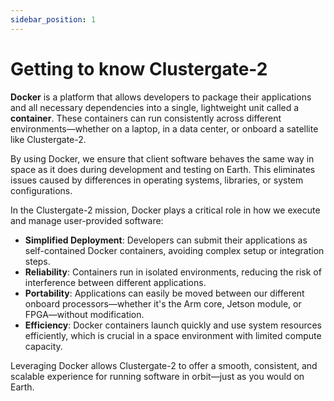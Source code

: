 ```yaml
---
sidebar_position: 1
---
```


# Getting to know Clustergate-2

**Docker** is a platform that allows developers to package their applications and all necessary dependencies into a single, lightweight unit called a **container**. These containers can run consistently across different environments—whether on a laptop, in a data center, or onboard a satellite like Clustergate-2.

By using Docker, we ensure that client software behaves the same way in space as it does during development and testing on Earth. This eliminates issues caused by differences in operating systems, libraries, or system configurations.

In the Clustergate-2 mission, Docker plays a critical role in how we execute and manage user-provided software:

* **Simplified Deployment**: Developers can submit their applications as self-contained Docker containers, avoiding complex setup or integration steps.
* **Reliability**: Containers run in isolated environments, reducing the risk of interference between different applications.
* **Portability**: Applications can easily be moved between our different onboard processors—whether it's the Arm core, Jetson module, or FPGA—without modification.
* **Efficiency**: Docker containers launch quickly and use system resources efficiently, which is crucial in a space environment with limited compute capacity.

Leveraging Docker allows Clustergate-2 to offer a smooth, consistent, and scalable experience for running software in orbit—just as you would on Earth.


